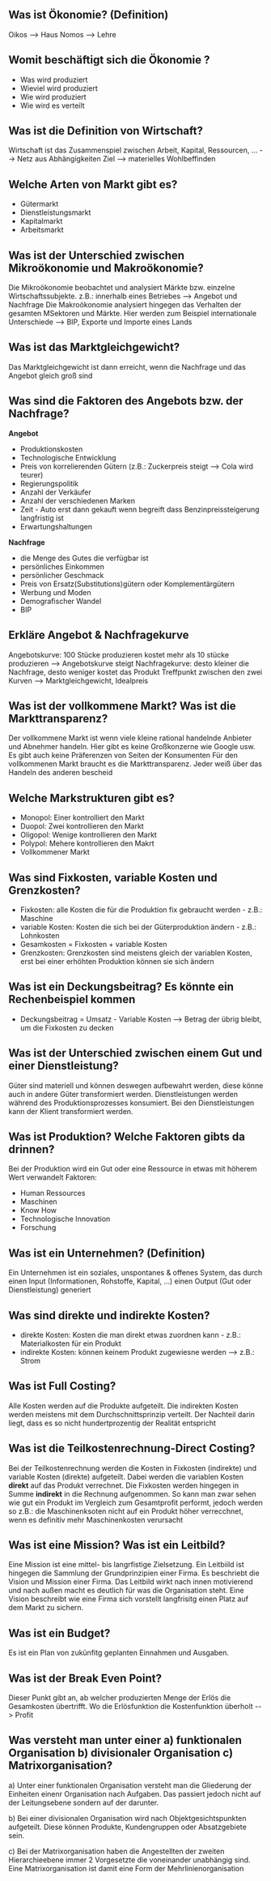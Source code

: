 ## Was ist Ökonomie? (Definition)
Oikos --> Haus Nomos --> Lehre

## Womit beschäftigt sich die Ökonomie ?
- Was wird produziert
- Wieviel wird produziert
- Wie wird produziert
- Wie wird es verteilt

## Was ist die Definition von Wirtschaft?
Wirtschaft ist das Zusammenspiel zwischen Arbeit, Kapital, Ressourcen, ... --> Netz aus Abhängigkeiten
Ziel --> materielles Wohlbeffinden

## Welche Arten von Markt gibt es?
- Gütermarkt
- Dienstleistungsmarkt
- Kapitalmarkt
- Arbeitsmarkt

## Was ist der Unterschied zwischen Mikroökonomie und Makroökonomie?
Die Mikroökonomie beobachtet und analysiert Märkte bzw. einzelne Wirtschaftssubjekte. z.B.: innerhalb eines Betriebes --> Angebot und Nachfrage
Die Makroökonomie analysiert hingegen das Verhalten der gesamten MSektoren und Märkte. Hier werden zum Beispiel internationale Unterschiede --> BIP, Exporte und Importe eines Lands

## Was ist das Marktgleichgewicht?
Das Marktgleichgewicht ist dann erreicht, wenn die Nachfrage und das Angebot gleich groß sind

## Was sind die Faktoren des Angebots bzw. der Nachfrage?
__Angebot__
- Produktionskosten
- Technologische Entwicklung
- Preis von korrelierenden Gütern (z.B.: Zuckerpreis steigt --> Cola wird teurer)
- Regierungspolitik
- Anzahl der Verkäufer
- Anzahl der verschiedenen Marken
- Zeit - Auto erst dann gekauft wenn begreift dass Benzinpreissteigerung langfristig ist
- Erwartungshaltungen

__Nachfrage__
- die Menge des Gutes die verfügbar ist
- persönliches Einkommen
- persönlicher Geschmack
- Preis von Ersatz(Substitutions)gütern oder Komplementärgütern
- Werbung und Moden
- Demografischer Wandel
- BIP

## Erkläre Angebot & Nachfragekurve
Angebotskurve: 100 Stücke produzieren kostet mehr als 10 stücke produzieren --> Angebotskurve steigt
Nachfragekurve: desto kleiner die Nachfrage, desto weniger kostet das Produkt
Treffpunkt zwischen den zwei Kurven --> Marktgleichgewicht, Idealpreis

## Was ist der vollkommene Markt? Was ist die Markttransparenz?
Der vollkommene Markt ist wenn viele kleine rational handelnde Anbieter und Abnehmer handeln.
Hier gibt es keine Großkonzerne wie Google usw. Es gibt auch keine Präferenzen von Seiten der Konsumenten
Für den vollkommenen Markt braucht es die Markttransparenz. Jeder weiß über das Handeln des anderen bescheid

## Welche Markstrukturen gibt es?
- Monopol: Einer kontrolliert den Markt
- Duopol: Zwei kontrollieren den Markt
- Oligopol: Wenige kontrollieren den Markt
- Polypol: Mehere kontrollieren den Makrt
- Vollkommener Markt

## Was sind Fixkosten, variable Kosten und Grenzkosten?
- Fixkosten: alle Kosten die für die Produktion fix gebraucht werden - z.B.: Maschine
- variable Kosten: Kosten die sich bei der Güterproduktion ändern - z.B.: Lohnkosten
- Gesamkosten = Fixkosten + variable Kosten
- Grenzkosten: Grenzkosten sind meistens gleich der variablen Kosten, erst bei einer erhöhten Produktion können sie sich ändern

## Was ist ein Deckungsbeitrag? Es könnte ein Rechenbeispiel kommen
- Deckungsbeitrag = Umsatz - Variable Kosten --> Betrag der übrig bleibt, um die Fixkosten zu decken

## Was ist der Unterschied zwischen einem Gut und einer Dienstleistung?
Güter sind materiell und können deswegen aufbewahrt werden, diese könne auch in andere Güter transformiert werden. 
Dienstleistungen werden während des Produktionsprozesses konsumiert. Bei den Dienstleistungen kann der Klient transformiert werden.

## Was ist Produktion? Welche Faktoren gibts da drinnen?
Bei der Produktion wird ein Gut oder eine Ressource in etwas mit höherem Wert verwandelt
Faktoren:
- Human Ressources
- Maschinen
- Know How
- Technologische Innovation
- Forschung

## Was ist ein Unternehmen? (Definition)
Ein Unternehmen ist ein soziales, unspontanes & offenes System, das durch einen Input (Informationen, Rohstoffe, Kapital, ...) einen Output (Gut oder Dienstleistung) generiert

## Was sind direkte und indirekte Kosten?
- direkte Kosten: Kosten die man direkt etwas zuordnen kann - z.B.: Materialkosten für ein Produkt
- indirekte Kosten: können keinem Produkt zugewiesne werden --> z.B.: Strom

## Was ist Full Costing?
Alle Kosten werden auf die Produkte aufgeteilt. Die indirekten Kosten werden meistens mit dem Durchschnittsprinzip verteilt.
Der Nachteil darin liegt, dass es so nicht hundertprozentig der Realität entspricht

## Was ist die Teilkostenrechnung-Direct Costing?
Bei der Teilkostenrechnung werden die Kosten in Fixkosten (indirekte) und variable Kosten (direkte) aufgeteilt. Dabei werden die variablen Kosten __direkt__ auf das Produkt verrechnet. Die Fixkosten werden hingegen in Summe __indirekt__ in die Rechnung aufgenommen. So kann man zwar sehen wie gut ein Produkt im Vergleich zum Gesamtprofit performt, jedoch werden so z.B.: die Maschinenksoten nicht auf ein Produkt höher verrecchnet, wenn es definitiv mehr Maschinenkosten verursacht

## Was ist eine Mission? Was ist ein Leitbild?
Eine Mission ist eine mittel- bis langrfistige Zielsetzung.
Ein Leitbiild ist hingegen die Sammlung der Grundprinzipien einer Firma. Es beschriebt die Vision und Mission einer Firma. Das Leitbild wirkt nach innen motivierend und nach außen macht es deutlich für was die Organisation steht.
Eine Vision beschreibt wie eine Firma sich vorstellt langfrisitg einen Platz auf dem Markt zu sichern.

## Was ist ein Budget?
Es ist ein Plan von zukünfitg geplanten Einnahmen und Ausgaben.

## Was ist der Break Even Point?
Dieser Punkt gibt an, ab welcher produzierten Menge der Erlös die Gesamkosten übertrifft. Wo die Erlösfunktion die Kostenfunktion überholt --> Profit

## Was versteht man unter einer a) funktionalen Organisation b) divisionaler Organisation c) Matrixorganisation?
a) Unter einer funktionalen Organisation versteht man die Gliederung der Einheiten einenr Organisation nach Aufgaben. Das passiert jedoch nicht auf der Leitungsebene sondern auf der darunter.

b) Bei einer divisionalen Organisation wird nach Objektgesichtspunkten aufgeteilt. Diese können Produkte, Kundengruppen oder Absatzgebiete sein.

c) Bei der Matrixorganisation haben die Angestellten der zweiten Hierarchieebene immer 2 Vorgesetzte die voneinander unabhängig sind. Eine Matrixorganisation ist damit eine Form der Mehrlinienorganisation

